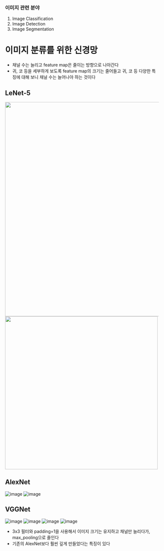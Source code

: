 ### 이미지 관련 분야
1. Image Classification
2. Image Detection
3. Image Segmentation

# 이미지 분류를 위한 신경망
- 채널 수는 늘리고 feature map은 줄이는 방향으로 나아간다
- 귀, 코 등을 세부하게 보도록 feature map의 크기는 줄어들고 귀, 코 등 다양한 특징에 대해 보니 채널 수는 늘어나야 하는 것이다

## LeNet-5
<img width="700" src="https://github.com/namkidong98/SKT_FLY_AI_Challenger4/assets/113520117/9b5c192f-a096-431b-bc20-b32bc724f663">
<img width="500" src="https://github.com/namkidong98/SKT_FLY_AI_Challenger4/assets/113520117/ab724122-9cb9-4513-8b70-f69119748563">

## AlexNet
![image](https://github.com/namkidong98/SKT_FLY_AI_Challenger4/assets/113520117/4b043ae7-5eae-4c4b-80cc-243c8cb84332)
![image](https://github.com/namkidong98/SKT_FLY_AI_Challenger4/assets/113520117/907b4e39-6f9b-4d3b-bd05-97f284ae866f)

## VGGNet
![image](https://github.com/namkidong98/SKT_FLY_AI_Challenger4/assets/113520117/f7d808f1-4f94-4573-853d-bc1957ffa781)
![image](https://github.com/namkidong98/SKT_FLY_AI_Challenger4/assets/113520117/3f9b1e3a-b068-423b-a563-55ad50298db5)
![image](https://github.com/namkidong98/SKT_FLY_AI_Challenger4/assets/113520117/3c7558ee-d820-4f14-9669-6f718369e2ba)
![image](https://github.com/namkidong98/SKT_FLY_AI_Challenger4/assets/113520117/43ae3f2e-28bc-4300-824a-f7cb66ae71dd)

 - 3x3 필터와 padding=1을 사용해서 이미지 크기는 유지하고 채널만 늘리다가, max_pooling으로 줄인다
 - 기존의 AlexNet보다 훨씬 깊게 만들었다는 특징이 있다

